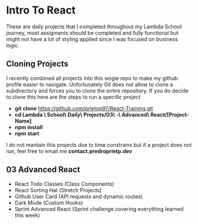 # Intro To React

These are daily projects that I completed throughout my Lambda School journey, most assigments should be completed and fully functional but might not have a lot of styling applied since I was focused on business logic.

## Cloning Projects

I recently combined all projects into this single repo to make my github profile easier to navigate.
Unfortunately Git does not allow to clone a subdirectory and forces you to clone the entire repository.
If you do decide to clone this here are the steps to run a specific project

- **git clone** https://github.com/prietop97/React-Training.git
- **cd Lambda \ School\ Daily\ Projects/03\ -\ Advanced\ React/[Project-Name]**
- **npm install**
- **npm start**

I do not mantain this projects due to time constrains but if a project does not run, feel free to email me **contact.predroprietp.dev**

## 03 Advanced React

- React Todo Classes (Class Components)
- React Sorting Hat (Stretch Projects)
- Github User Card (API requests and dynamic routes)
- Dark Mode (Custom Hooks)
- Sprint Advanced React (Sprint challenge covering everything learned this week)
